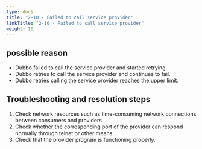 ```yaml
---
type: docs
title: "2-10 - Failed to call service provider"
linkTitle: "2-10 - Failed to call service provider"
weight: 10
---
```


## possible reason

* Dubbo failed to call the service provider and started retrying.
* Dubbo retries to call the service provider and continues to fail.
* Dubbo retries calling the service provider reaches the upper limit.

## Troubleshooting and resolution steps
1. Check network resources such as time-consuming network connections between consumers and providers.
2. Check whether the corresponding port of the provider can respond normally through telnet or other means.
3. Check that the provider program is functioning properly.



<p style="margin-top: 3rem;"> </p>